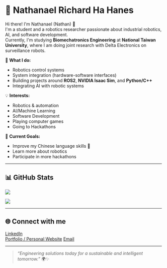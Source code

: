 # 🌟 Nathanael Richard Ha Hanes

Hi there! I'm Nathanael (Nathan) 👋  
I'm a student and a robotics researcher passionate about industrial robotics, AI, and software development.  
Currently, I'm studying **Biomechatronics Engineering** at **National Taiwan University**, where I am doing joint research with Delta Electronics on surveillance robots.

🔧 **What I do:**
- Robotics control systems
- System integration (hardware-software interfaces)
- Building projects around **ROS2**, **NVIDIA Isaac Sim**, and **Python/C++**
- Integrating AI with robotic systems

💡 **Interests:**
- Robotics & automation
- AI/Machine Learning
- Software Development
- Playing computer games
- Going to Hackathons

🚀 **Current Goals:**
- Improve my Chinese language skills 🌸
- Learn more about robotics
- Participate in more hackathons

---

## 📊 GitHub Stats

![](http://github-profile-summary-cards.vercel.app/api/cards/profile-details?username=Nathanael349&theme=github)

![](http://github-profile-summary-cards.vercel.app/api/cards/stats?username=Nathanael349&theme=github)

---

## 🌐 Connect with me

[LinkedIn](https://www.linkedin.com/in/nathanael-richard-ha-hanes-142662230/)  
[Portfolio / Personal Website](https://personal-website-teal-one-10.vercel.app)
[Email](mailto:natrichardha@gmail.com)

---

> *“Engineering solutions today for a sustainable and intelligent tomorrow.”* 🌍✨


